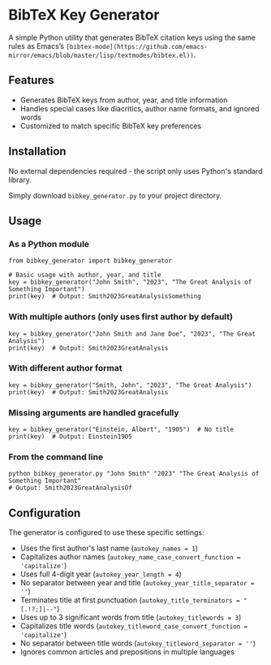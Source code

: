 # BibTeX Key Generator 

A simple Python utility that generates BibTeX citation keys using the same rules as Emacs’s `[bibtex-mode](https://github.com/emacs-mirror/emacs/blob/master/lisp/textmodes/bibtex.el))`.

## Features 

-   Generates BibTeX keys from author, year, and title information
-   Handles special cases like diacritics, author name formats, and ignored words
-   Customized to match specific BibTeX key preferences

## Installation 

No external dependencies required - the script only uses Python\'s standard library.

Simply download `bibkey_generator.py` to your project directory.

## Usage 


### As a Python module 

``` {.src .src-python}
from bibkey_generator import bibkey_generator

# Basic usage with author, year, and title
key = bibkey_generator("John Smith", "2023", "The Great Analysis of Something Important")
print(key)  # Output: Smith2023GreatAnalysisSomething
```

### With multiple authors (only uses first author by default) 

``` {.src .src-python}
key = bibkey_generator("John Smith and Jane Doe", "2023", "The Great Analysis")
print(key)  # Output: Smith2023GreatAnalysis
```

### With different author format 

``` {.src .src-python}
key = bibkey_generator("Smith, John", "2023", "The Great Analysis")
print(key)  # Output: Smith2023GreatAnalysis
```

### Missing arguments are handled gracefully 

``` {.src .src-python}
key = bibkey_generator("Einstein, Albert", "1905")  # No title
print(key)  # Output: Einstein1905
```

### From the command line 

``` {.src .src-bash}
python bibkey_generator.py "John Smith" "2023" "The Great Analysis of Something Important"
# Output: Smith2023GreatAnalysisOf
```

## Configuration 

The generator is configured to use these specific settings:

-   Uses the first author\'s last name (`autokey_names = 1`)
-   Capitalizes author names (`autokey_name_case_convert_function = 'capitalize'`)
-   Uses full 4-digit year (`autokey_year_length = 4`)
-   No separator between year and title (`autokey_year_title_separator = ''`)
-   Terminates title at first punctuation (`autokey_title_terminators = "[.!?;]|--"`)
-   Uses up to 3 significant words from title (`autokey_titlewords = 3`)
-   Capitalizes title words (`autokey_titleword_case_convert_function = 'capitalize'`)
-   No separator between title words (`autokey_titleword_separator = ''`)
-   Ignores common articles and prepositions in multiple languages
